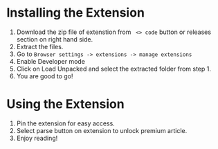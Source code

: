 # Installing the Extension

1. Download the zip file of extenstion from ` <> code` button or releases section on right hand side.
2. Extract the files.
3. Go to 
``` Browser settings -> extensions -> manage extensions ```
4. Enable Developer mode
5. Click on Load Unpacked and select the extracted folder from step 1.
6. You are good to go!

# Using the Extension

1. Pin the extension for easy access.
2. Select parse button on extension to unlock premium article.
3. Enjoy reading!